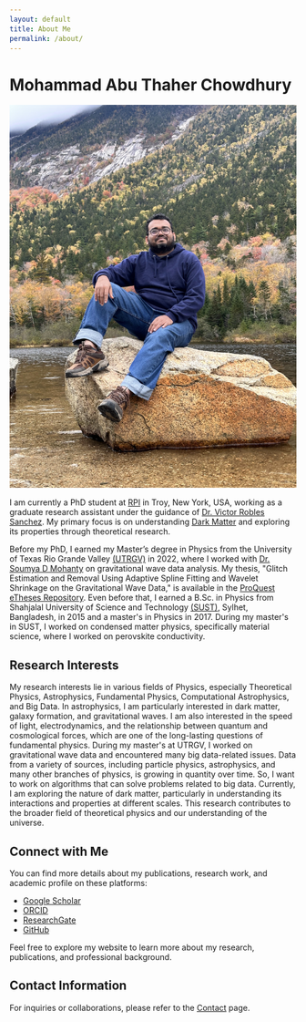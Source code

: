 ```yaml
---
layout: default
title: About Me
permalink: /about/
---
```


# Mohammad Abu Thaher Chowdhury

![Alt text](/assets/Images/Me.jpg)




I am currently a PhD student at [RPI](https://www.rpi.edu/) in Troy, New York, USA, working as a graduate research assistant under the guidance of [Dr. Victor Robles Sanchez](https://sites.google.com/yale.edu/vrobles/home). My primary focus is on understanding [Dark Matter](https://science.nasa.gov/universe/overview/building-blocks/#dark-matter) and exploring its properties through theoretical research.

Before my PhD, I earned my Master’s degree in Physics from the University of Texas Rio Grande Valley [(UTRGV)](https://www.utrgv.edu/) in 2022, where I worked with [Dr. Soumya D Mohanty](https://scholar.google.com/citations?user=C2xWWFsAAAAJ&hl=en) on gravitational wave data analysis. My thesis, "Glitch Estimation and Removal Using Adaptive Spline Fitting and Wavelet Shrinkage on the Gravitational Wave Data," is available in the [ProQuest eTheses Repository](https://www.proquest.com/docview/2801919094?pq-origsite=gscholar&fromopenview=true&sourcetype=Dissertations%20&%20Theses). Even before that, I earned a B.Sc. in Physics from Shahjalal University of Science and Technology [(SUST)](https://www.sust.edu/), Sylhet, Bangladesh, in 2015 and a master's in Physics in 2017. During my master's in SUST, I worked on condensed matter physics, specifically material science, where I worked on perovskite conductivity.

## Research Interests
My research interests lie in various fields of Physics, especially Theoretical Physics, Astrophysics, Fundamental Physics, Computational Astrophysics, and Big Data. In astrophysics, I am particularly interested in dark matter, galaxy formation, and gravitational waves. I am also interested in the speed of light, electrodynamics, and the relationship between quantum and cosmological forces, which are one of the long-lasting questions of fundamental physics. During my master's at UTRGV, I worked on gravitational wave data and encountered many big data-related issues. Data from a variety of sources, including particle physics, astrophysics, and many other branches of physics, is growing in quantity over time. So, I want to work on algorithms that can solve problems related to big data. Currently, I am exploring the nature of dark matter, particularly in understanding its interactions and properties at different scales. This research contributes to the broader field of theoretical physics and our understanding of the universe.

## Connect with Me

You can find more details about my publications, research work, and academic profile on these platforms:

- [Google Scholar](https://scholar.google.com/citations?user=your-google-scholar-id)
- [ORCID](https://orcid.org/your-orcid-id)
- [ResearchGate](https://www.researchgate.net/profile/your-profile-id)
- [GitHub](https://github.com/your-username)

Feel free to explore my website to learn more about my research, publications, and professional background. 

## Contact Information
For inquiries or collaborations, please refer to the [Contact](/contact/) page.
